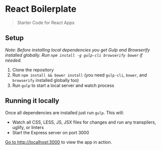 # React Boilerplate

> Starter Code for React Apps

## Setup

*Note: Before installing local dependencies you get Gulp and Browserify installed globally. Run `npm install -g gulp-cli browserify bower` if needed.*

1. Clone the repository
2. Run `npm install && bower install` (you need `gulp-cli`, `bower`, and `browserify` installed globally too)
3. Run `gulp` to start a local server and watch process

## Running it locally

Once all dependencies are installed just run `gulp`. This will:

- Watch all CSS, LESS, JS, JSX files for changes and run any transpilers, uglify, or linters
- Start the Express server on port 3000

[Go to http://localhost:3000](http://localhost:3000) to view the app in action.
